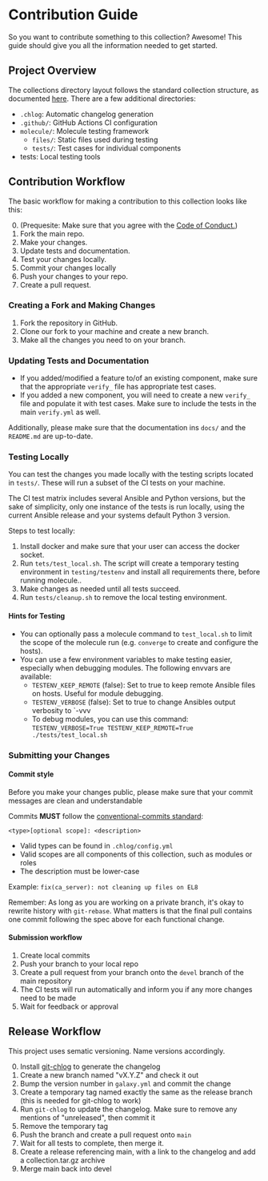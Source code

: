 # Contribution Guide

So you want to contribute something to this collection? Awesome! This guide should give you all the information needed to get started.

## Project Overview

The collections directory layout follows the standard collection structure, as documented [here](https://docs.ansible.com/ansible/latest/dev_guide/developing_collections.html). There are a few additional directories:

- `.chlog`: Automatic changelog generation
- `.github/`: GitHub Actions CI configuration
- `molecule/`: Molecule testing framework
    - `files/`: Static files used during testing
    - `tests/`: Test cases for individual components
- tests: Local testing tools


## Contribution Workflow

The basic workflow for making a contribution to this collection looks like this:

0. (Prequesite: Make sure that you agree with the [Code of Conduct.](https://github.com/maxhoesel/ansible-collection-smallstep/blob/devel/CODE_OF_CONDUCT.yml))
1. Fork the main repo.
2. Make your changes.
2. Update tests and documentation.
3. Test your changes locally.
4. Commit your changes locally
5. Push your changes to your repo.
6. Create a pull request.

### Creating a Fork and Making Changes

1. Fork the repository in GitHub.
2. Clone our fork to your machine and create a new branch.
3. Make all the changes you need to on your branch.

### Updating Tests and Documentation

- If you added/modified a feature to/of an existing component, make sure that the appropriate `verify_` file has appropriate test cases.
- If you added a new component, you will need to create a new `verify_` file and populate it with test cases. Make sure to include the tests in the main `verify.yml` as well.

Additionally, please make sure that the documentation ins `docs/` and the `README.md` are up-to-date.

### Testing Locally

You can test the changes you made locally with the testing scripts located in `tests/`. These will run a subset of the CI tests on your machine.

The CI test matrix includes several Ansible and Python versions, but the sake of simplicity, only one instance of the tests is run locally, using
the current Ansible release and your systems default Python 3 version.

Steps to test locally:

1. Install docker and make sure that your user can access the docker socket.
2. Run `tets/test_local.sh`. The script will create a temporary testing environment in `testing/testenv` and install all requirements there, before running molecule..
3. Make changes as needed until all tests succeed.
4. Run `tests/cleanup.sh` to remove the local testing environment.

#### Hints for Testing

- You can optionally pass a molecule command to `test_local.sh` to limit the scope of the molecule run (e.g. `converge` to create and configure the hosts).
- You can use a few environment variables to make testing easier, especially when debugging modules. The following envvars are available:
    - `TESTENV_KEEP_REMOTE` (false): Set to true to keep remote Ansible files on hosts. Useful for module debugging.
    - `TESTENV_VERBOSE` (false): Set to true to change Ansibles output verbosity to `-vvv
    - To debug modules, you can use this command: `TESTENV_VERBOSE=True TESTENV_KEEP_REMOTE=True ./tests/test_local.sh`

### Submitting your Changes

#### Commit style

Before you make your changes public, please make sure that your commit messages are clean and understandable

Commits **MUST** follow the [conventional-commits standard](https://www.conventionalcommits.org/en/v1.0.0/):

`<type>[optional scope]: <description>`

- Valid types can be found in `.chlog/config.yml`
- Valid scopes are all components of this collection, such as modules or roles
- The description must be lower-case

Example: `fix(ca_server): not cleaning up files on EL8`

Remember: As long as you are working on a private branch, it's okay to rewrite history with `git-rebase`.
What matters is that the final pull contains one commit following the spec above for each functional change.

#### Submission workflow

1. Create local commits
2. Push your branch to your local repo
3. Create a pull request from your branch onto the `devel` branch of the main repository
4. The CI tests will run automatically and inform you if any more changes need to be made
5. Wait for feedback or approval

## Release Workflow

This project uses sematic versioning. Name versions accordingly.

0. Install [git-chlog](https://github.com/git-chglog/git-chglog) to generate the changelog
1. Create a new branch named "vX.Y.Z" and check it out
2. Bump the version number in `galaxy.yml` and commit the change
3. Create a temporary tag named exactly the same as the release branch (this is needed for git-chlog to work)
4. Run `git-chlog` to update the changelog. Make sure to remove any mentions of "unreleased", then commit it
5. Remove the temporary tag
6. Push the branch and create a pull request onto `main`
7. Wait for all tests to complete, then merge it.
8. Create a release referencing main, with a link to the changelog and add a collection.tar.gz archive
9. Merge main back into devel
